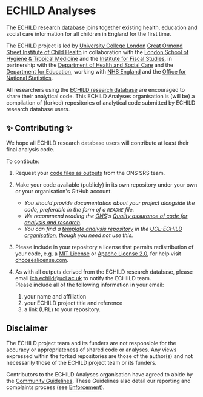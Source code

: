 # ECHILD Analyses

The [ECHILD research database](https://www.echild.ac.uk) 
joins together existing health, education and social care information for all children in England for the first time.

The ECHILD project is led by 
[University College London](https://www.ucl.ac.uk) 
[Great Ormond Street Institute of Child Health](https://www.ucl.ac.uk/child-health) 
in collaboration with the 
[London School of Hygiene & Tropical Medicine](https://www.lshtm.ac.uk/) and the 
[Institute for Fiscal Studies](https://www.ifs.org.uk/), in partnership with the 
[Department of Health and Social Care](https://www.gov.uk/government/organisations/department-of-health-and-social-care) 
and the 
[Department for Education](https://www.gov.uk/government/organisations/department-for-education), 
working with 
[NHS England](https://www.england.nhs.uk/) and the 
[Office for National Statistics](https://www.ons.gov.uk/).

All researchers using the [ECHILD research database](https://www.echild.ac.uk) are encouraged to share their analytical code. 
This ECHILD Analyses organisation is (will be) a compilation of (forked) repositories of analytical code 
submitted by ECHILD research database users.

## ✨ Contributing ✨

We hope all ECHILD research database users will contribute at least their final analysis code.

To contibute:

1. Request your
[code files as outputs](https://www.ons.gov.uk/aboutus/whatwedo/statistics/requestingstatistics/secureresearchservice/gettingyourresearchoutputsapproved#requesting-outputs) 
from the ONS SRS team.
1. Make your code available (publicly) in its own repository under your own or your organisation's GitHub account.
    * *You should provide documentation about your project alongside the code, preferable in the form of a
    `README` file.*
    * *We recommend reading the [ONS](https://www.ons.gov.uk)'s 
    [Quality assurance of code for analysis and research](https://best-practice-and-impact.github.io/qa-of-code-guidance).*
    * *You can find a [template analysis repository](https://github.com/UCL-ECHILD/template-analysis-repo) in the
    [UCL-ECHILD organisation](https://github.com/UCL-ECHILD), though you
    need not use this.*
1. Please include in your repository a license that permits redistribution of your code, e.g. a
[MIT License](https://choosealicense.com/licenses/mit/) or
[Apache License 2.0](https://choosealicense.com/licenses/apache-2.0/),
for help visit [choosealicense.com](https://choosealicense.com).
1. As with all outputs derived from the ECHILD research database, please email <ich.echild@ucl.ac.uk> to notify
the ECHIILD team. <br/>Please include all of the following information in your email:

    1. your name and affiliation
    1. your ECHILD project title and reference
    1. a link (URL) to your repository.

## Disclaimer

The ECHILD project team and its funders are not responsible for the accuracy or 
appropriateness of shared code or analyses. Any views expressed within the forked repositories 
are those of the author(s) and not necessarily those of the ECHILD project team or its funders.

Contributors to the ECHILD Analyses organisation have agreed to abide by the
[Community Guidelines](https://github.com/UCL-ECHILD/.github/blob/main/CODE_OF_CONDUCT.md). These Guidelines also detail our 
reporting and complaints process (see [Enforcement](https://github.com/UCL-ECHILD/.github/blob/main/CODE_OF_CONDUCT.md#enforcement)).
